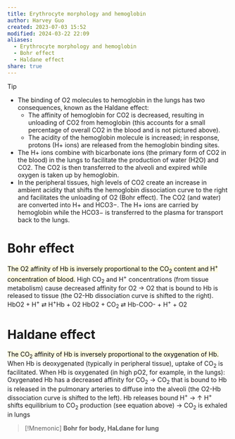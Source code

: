 ```yaml
---
title: Erythrocyte morphology and hemoglobin
author: Harvey Guo
created: 2023-07-03 15:52
modified: 2024-03-22 22:09
aliases:
  - Erythrocyte morphology and hemoglobin
  - Bohr effect
  - Haldane effect
share: true
---
```

>[!tip] 
>- The binding of O2 molecules to hemoglobin in the lungs has two consequences, known as the Haldane effect:
>	- The affinity of hemoglobin for CO2 is decreased, resulting in unloading of CO2 from hemoglobin (this accounts for a small percentage of overall CO2 in the blood and is not pictured above).
>	- The acidity of the hemoglobin molecule is increased; in response, protons (H+ ions) are released from the hemoglobin binding sites.
>- The H+ ions combine with bicarbonate ions (the primary form of CO2 in the blood) in the lungs to facilitate the production of water (H2O) and CO2.  The CO2 is then transferred to the alveoli and expired while oxygen is taken up by hemoglobin.
>- In the peripheral tissues, high levels of CO2 create an increase in ambient acidity that shifts the hemoglobin dissociation curve to the right and facilitates the unloading of O2 (Bohr effect).  The CO2 (and water) are converted into H+ and HCO3−.  The H+ ions are carried by hemoglobin while the HCO3− is transferred to the plasma for transport back to the lungs.


# Bohr effect 
<mark style="background: #FFF3A34A;">The O2 affinity of Hb is inversely proportional to the CO<sub>2</sub> content and H<sup>+</sup> concentration of blood.</mark>
High CO<sub>2</sub> and H<sup>+</sup> concentrations (from tissue metabolism) cause decreased affinity for O2 → O2 that is bound to Hb is released to tissue (the O2-Hb dissociation curve is shifted to the right).
HbO2 + H<sup>+</sup> ⇄ H<sup>+</sup>Hb + O2
HbO2 + CO<sub>2</sub> ⇄ Hb-COO- + H<sup>+</sup> + O2
# Haldane effect 
<mark style="background: #FFF3A34A;">The CO<sub>2</sub> affinity of Hb is inversely proportional to the oxygenation of Hb.</mark>
When Hb is deoxygenated (typically in peripheral tissue), uptake of CO<sub>2</sub> is facilitated.
When Hb is oxygenated (in high pO2, for example, in the lungs):
Oxygenated Hb has a decreased affinity for CO<sub>2</sub> → CO<sub>2</sub> that is bound to Hb is released in the pulmonary arteries to diffuse into the alveoli (the O2-Hb dissociation curve is shifted to the left).
Hb releases bound H<sup>+</sup> → ↑ H<sup>+</sup> shifts equilibrium to CO<sub>2</sub> production (see equation above) → CO<sub>2</sub> is exhaled in lungs

> [!Mnemonic]
> **Bohr for body, HaLdane for lung**
